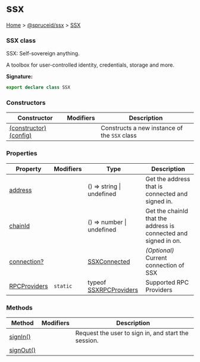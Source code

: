 # ssx

[Home](https://github.com/spruceid/ssx/blob/main/documentation/reference/ssx-sdk/index.md) > [@spruceid/ssx](../) > [SSX](./)

### SSX class

SSX: Self-sovereign anything.

A toolbox for user-controlled identity, credentials, storage and more.

**Signature:**

```typescript
export declare class SSX 
```

### Constructors

| Constructor                                         | Modifiers | Description                                  |
| --------------------------------------------------- | --------- | -------------------------------------------- |
| [(constructor)(config)](ssx.ssx.\_constructor\_.md) |           | Constructs a new instance of the `SSX` class |

### Properties

| Property                                | Modifiers | Type                                                | Description                                                     |
| --------------------------------------- | --------- | --------------------------------------------------- | --------------------------------------------------------------- |
| [address](ssx.ssx.address.md)           |           | () => string \| undefined                           | Get the address that is connected and signed in.                |
| [chainId](ssx.ssx.chainid.md)           |           | () => number \| undefined                           | Get the chainId that the address is connected and signed in on. |
| [connection?](ssx.ssx.connection.md)    |           | [SSXConnected](../ssx.ssxconnected/)                | _(Optional)_ Current connection of SSX                          |
| [RPCProviders](ssx.ssx.rpcproviders.md) | `static`  | typeof [SSXRPCProviders](../ssx.ssxrpcproviders.md) | Supported RPC Providers                                         |

### Methods

| Method                          | Modifiers | Description                                         |
| ------------------------------- | --------- | --------------------------------------------------- |
| [signIn()](ssx.ssx.signin.md)   |           | Request the user to sign in, and start the session. |
| [signOut()](ssx.ssx.signout.md) |           |                                                     |
